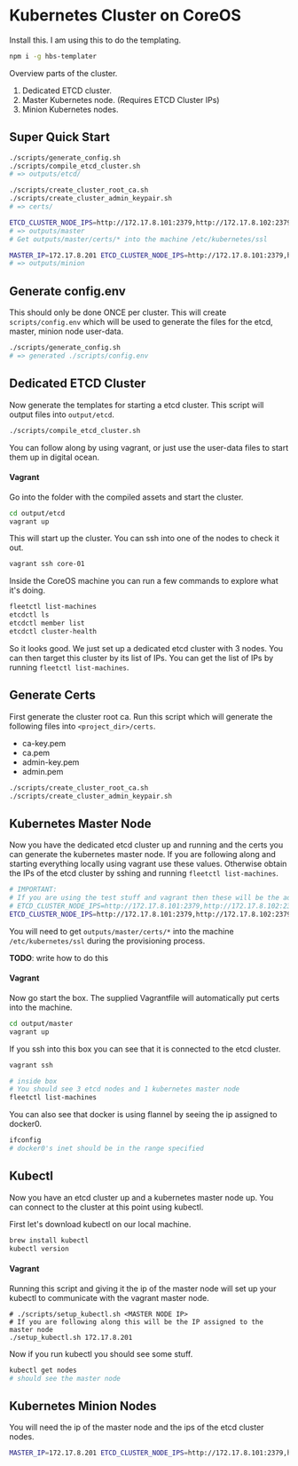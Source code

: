 # Kubernetes Cluster on CoreOS

Install this. I am using this to do the templating.

```sh
npm i -g hbs-templater
```

Overview parts of the cluster.

1. Dedicated ETCD cluster.
2. Master Kubernetes node. (Requires ETCD Cluster IPs)
4. Minion Kubernetes nodes.

## Super Quick Start

```sh
./scripts/generate_config.sh
./scripts/compile_etcd_cluster.sh
# => outputs/etcd/

./scripts/create_cluster_root_ca.sh
./scripts/create_cluster_admin_keypair.sh
# => certs/

ETCD_CLUSTER_NODE_IPS=http://172.17.8.101:2379,http://172.17.8.102:2379,http://172.17.8.103:2379 ./scripts/compile_kubernetes_master_node.sh
# => outputs/master
# Get outputs/master/certs/* into the machine /etc/kubernetes/ssl

MASTER_IP=172.17.8.201 ETCD_CLUSTER_NODE_IPS=http://172.17.8.101:2379,http://172.17.8.102:2379,http://172.17.8.103:2379 ./scripts/compile_kubernetes_minion_node.sh
# => outputs/minion
```

## Generate config.env

This should only be done ONCE per cluster. This will create `scripts/config.env` which will be used to generate the files for the etcd, master, minion node user-data.

```sh
./scripts/generate_config.sh
# => generated ./scripts/config.env
```

## Dedicated ETCD Cluster

Now generate the templates for starting a etcd cluster. This script will output files into `output/etcd`.

```sh
./scripts/compile_etcd_cluster.sh
```

You can follow along by using vagrant, or just use the user-data files to start them up in digital ocean.

#### Vagrant

Go into the folder with the compiled assets and start the cluster.

```sh
cd output/etcd
vagrant up
```

This will start up the cluster. You can ssh into one of the nodes to check it out.

```sh
vagrant ssh core-01
```

Inside the CoreOS machine you can run a few commands to explore what it's doing.

```sh
fleetctl list-machines
etcdctl ls
etcdctl member list
etcdctl cluster-health
```

So it looks good. We just set up a dedicated etcd cluster with 3 nodes. You can then target this cluster by its list of IPs. You can get the list of IPs by running `fleetctl list-machines`.

## Generate Certs

First generate the cluster root ca. Run this script which will generate the following files into `<project_dir>/certs`.

- ca-key.pem
- ca.pem
- admin-key.pem
- admin.pem

```sh
./scripts/create_cluster_root_ca.sh
./scripts/create_cluster_admin_keypair.sh
```

## Kubernetes Master Node

Now you have the dedicated etcd cluster up and running and the certs you can generate the kubernetes master node. If you are following along and starting everything locally using vagrant use these values. Otherwise obtain the IPs of the etcd cluster by sshing and running `fleetctl list-machines`.

```sh
# IMPORTANT:
# If you are using the test stuff and vagrant then these will be the addresses
# ETCD_CLUSTER_NODE_IPS=http://172.17.8.101:2379,http://172.17.8.102:2379,http://172.17.8.103:2379
ETCD_CLUSTER_NODE_IPS=http://172.17.8.101:2379,http://172.17.8.102:2379,http://172.17.8.103:2379 ./scripts/compile_kubernetes_master_node.sh
```

You will need to get `outputs/master/certs/*` into the machine `/etc/kubernetes/ssl` during the provisioning process.

**TODO**: write how to do this

#### Vagrant

Now go start the box. The supplied Vagrantfile will automatically put certs into the machine.

```sh
cd output/master
vagrant up
```

If you ssh into this box you can see that it is connected to the etcd cluster.

```sh
vagrant ssh

# inside box
# You should see 3 etcd nodes and 1 kubernetes master node
fleetctl list-machines
```

You can also see that docker is using flannel by seeing the ip assigned to docker0.

```sh
ifconfig
# docker0's inet should be in the range specified
```

## Kubectl

Now you have an etcd cluster up and a kubernetes master node up. You can connect to the cluster at this point using kubectl.

First let's download kubectl on our local machine.

```sh
brew install kubectl
kubectl version
```

#### Vagrant

Running this script and giving it the ip of the master node will set up your kubectl to communicate with the vagrant master node.

```
# ./scripts/setup_kubectl.sh <MASTER NODE IP>
# If you are following along this will be the IP assigned to the master node
./setup_kubectl.sh 172.17.8.201
```

Now if you run kubectl you should see some stuff.

```sh
kubectl get nodes
# should see the master node
```

## Kubernetes Minion Nodes

You will need the ip of the master node and the ips of the etcd cluster nodes.

```sh
MASTER_IP=172.17.8.201 ETCD_CLUSTER_NODE_IPS=http://172.17.8.101:2379,http://172.17.8.102:2379,http://172.17.8.103:2379 ./scripts/compile_kubernetes_minion_node.sh
```